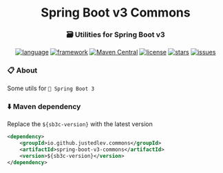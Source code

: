 <div id="header" align="center">
    <h1>Spring Boot v3 Commons</h1>
    <h3>🗃️ Utilities for Spring Boot v3</h3>
</div>

<div id="badges" align="center">

[![language](https://img.shields.io/badge/Java%2017-e6892e)](https://github.com/justedlev/spring-boot-v3-commons)
[![framework](https://img.shields.io/badge/Spring%20Boot%203-6cb52d)](https://github.com/justedlev/spring-boot-v3-commons)
[![Maven Central](https://img.shields.io/maven-central/v/io.github.justedlev.commons/spring-boot-v3-commons?logo=apachemaven&label=sb3c)](https://central.sonatype.com/search?q=io.justedlev.commons.spring-boot-v3-commons)
[![license](https://img.shields.io/github/license/justedlev/spring-boot-v3-commons)](https://github.com/justedlev/spring-boot-v3-commons)
[![stars](https://img.shields.io/github/stars/justedlev/spring-boot-v3-commons)](https://github.com/justedlev/spring-boot-v3-commons/star)
[![issues](https://img.shields.io/github/issues/justedlev/spring-boot-v3-commons)](https://github.com/justedlev/spring-boot-v3-commons/issues)

</div>

### 📋 About

Some utils for `🍃 Spring Boot 3`

### ⬇️ Maven dependency

Replace the `${sb3c-version}` with the latest version

```xml
<dependency>
    <groupId>io.github.justedlev.commons</groupId>
    <artifactId>spring-boot-v3-commons</artifactId>
    <version>${sb3c-version}</version>
</dependency>
```
